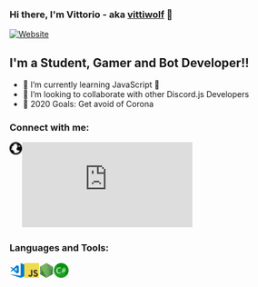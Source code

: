 ### Hi there, I'm Vittorio - aka [vittiwolf][website] 👋

[![Website](https://img.shields.io/website?label=vittiwolf.dev&style=for-the-badge&url=https%3A%2F%2Fvittiwolf.dev)](https://vittiwolf.dev)

## I'm a Student, Gamer and Bot Developer!!

- 🌱 I’m currently learning JavaScript 🤣
- 👯 I’m looking to collaborate with other Discord.js Developers
- 🥅 2020 Goals: Get avoid of Corona


### Connect with me:

[![discord](https://api.xiloe.fr/v1/badges/badge.php?id=717629560346116199)](https://github.com/vittiwolf)
[<img align="left" alt="vittiwolf.dev" width="22px" src="https://raw.githubusercontent.com/iconic/open-iconic/master/svg/globe.svg" />][website]

### Languages and Tools:

[<img align="left" alt="Visual Studio Code" width="26px" src="https://raw.githubusercontent.com/github/explore/80688e429a7d4ef2fca1e82350fe8e3517d3494d/topics/visual-studio-code/visual-studio-code.png" />][website]
[<img align="left" alt="JavaScript" width="26px" src="https://raw.githubusercontent.com/github/explore/80688e429a7d4ef2fca1e82350fe8e3517d3494d/topics/javascript/javascript.png" />][website]
[<img align="left" alt="Node.js" width="26px" src="https://raw.githubusercontent.com/github/explore/80688e429a7d4ef2fca1e82350fe8e3517d3494d/topics/nodejs/nodejs.png" />][website]
[<img align="left" alt="C#" width="26px" src="https://raw.githubusercontent.com/github/explore/80688e429a7d4ef2fca1e82350fe8e3517d3494d/topics/csharp/csharp.png" />][website]

<br />
<br />


[website]: https://vittiwolf.dev


